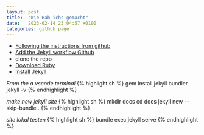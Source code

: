 ```yaml
---
layout: post
title:  "Wie Hab ichs gemacht"
date:   2023-02-14 23:04:57 +0100
categories: github page
---
```



* [Following the instructions from github](https://docs.github.com/de/pages/setting-up-a-github-pages-site-with-jekyll/creating-a-github-pages-site-with-jekyll)
* [Add the Jekyll workflow Github](https://github.com/GfSE/SAF-Test-Pages/actions/new)
* clone the repo
* [Download Ruby](https://rubyinstaller.org/downloads/)
* [Install Jekyll](https://jekyllrb.com/docs/installation/windows/)

*From the a vscode terminal*
{% highlight sh %}
gem install jekyll bundler
jekyll -v
{% endhighlight %}

*make new jekyll site*
{% highlight sh %}
mkdir docs
cd docs 
jekyll new --skip-bundle .
{% endhighlight %}

*site lokal testen*
{% highlight sh %}
bundle exec jekyll serve
{% endhighlight %}
